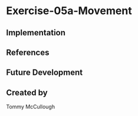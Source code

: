 # Exercise-05a-Movement


## Implementation

## References

## Future Development

## Created by
Tommy McCullough
